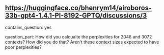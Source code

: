 ## https://huggingface.co/bhenrym14/airoboros-33b-gpt4-1.4.1-PI-8192-GPTQ/discussions/3

contains_question: yes

question_part: How did you calcualte the perplexities for 2048 and 3072 contexts?
How did you do that?
Aren't these context sizes expected to have poor perplexities?